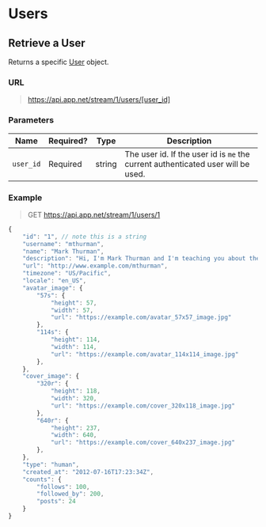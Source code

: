 # Users

## Retrieve a User

Returns a specific <a href="/appdotnet/api-spec/blob/master/objects.md#user">User</a> object.

### URL
> https://api.app.net/stream/1/users/[user_id]

### Parameters

<table>
    <thead>
        <tr>
            <th>Name</th>
            <th>Required?</th>
            <th>Type</th>
            <th>Description</th>
        </tr>
    </thead>
    <tbody>
        <tr>
            <td><code>user_id</code></td>
            <td>Required</td>
            <td>string</td>
            <td>The user id. If the user id is <code>me</code> the current authenticated user will be used.</td>
        </tr>
    </tbody>
</table>

### Example

> GET https://api.app.net/stream/1/users/1
```js
{
    "id": "1", // note this is a string
    "username": "mthurman",
    "name": "Mark Thurman",
    "description": "Hi, I'm Mark Thurman and I'm teaching you about the App.net Stream API.",
    "url": "http://www.example.com/mthurman",
    "timezone": "US/Pacific",
    "locale": "en_US",
    "avatar_image": {
        "57s": {
            "height": 57,
            "width": 57,
            "url": "https://example.com/avatar_57x57_image.jpg"
        },
        "114s": {
            "height": 114,
            "width": 114,
            "url": "https://example.com/avatar_114x114_image.jpg"
        },
    },
    "cover_image": {
        "320r": {
            "height": 118,
            "width": 320,
            "url": "https://example.com/cover_320x118_image.jpg"
        },
        "640r": {
            "height": 237,
            "width": 640,
            "url": "https://example.com/cover_640x237_image.jpg"
        },
    },
    "type": "human",
    "created_at": "2012-07-16T17:23:34Z",
    "counts": {
        "follows": 100,
        "followed_by": 200,
        "posts": 24
    }
}
```
